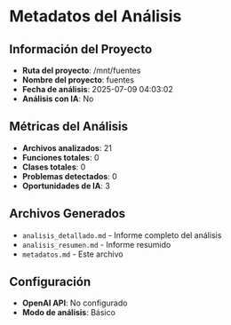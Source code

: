 # Metadatos del Análisis

## Información del Proyecto
- **Ruta del proyecto**: /mnt/fuentes
- **Nombre del proyecto**: fuentes
- **Fecha de análisis**: 2025-07-09 04:03:02
- **Análisis con IA**: No

## Métricas del Análisis
- **Archivos analizados**: 21
- **Funciones totales**: 0
- **Clases totales**: 0
- **Problemas detectados**: 0
- **Oportunidades de IA**: 3

## Archivos Generados
- `analisis_detallado.md` - Informe completo del análisis
- `analisis_resumen.md` - Informe resumido
- `metadatos.md` - Este archivo

## Configuración
- **OpenAI API**: No configurado
- **Modo de análisis**: Básico
